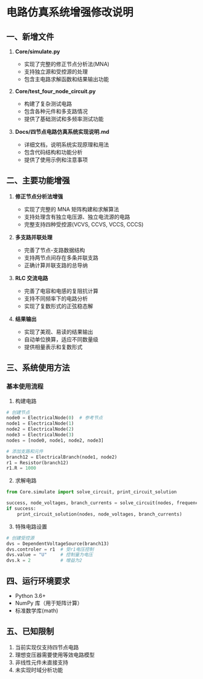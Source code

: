 # 电路仿真系统增强修改说明

## 一、新增文件

1. **Core/simulate.py**

   - 实现了完整的修正节点分析法(MNA)
   - 支持独立源和受控源的处理
   - 包含主电路求解函数和结果输出功能

2. **Core/test_four_node_circuit.py**

   - 构建了复杂测试电路
   - 包含各种元件和多支路情况
   - 提供了基础测试和多频率测试功能

3. **Docs/四节点电路仿真系统实现说明.md**
   - 详细文档，说明系统实现原理和用法
   - 包含代码结构和功能分析
   - 提供了使用示例和注意事项

## 二、主要功能增强

1. **修正节点分析法增强**

   - 实现了完整的 MNA 矩阵构建和求解算法
   - 支持处理含有独立电压源、独立电流源的电路
   - 完整支持四种受控源(VCVS, CCVS, VCCS, CCCS)

2. **多支路并联处理**

   - 完善了节点-支路数据结构
   - 支持两节点间存在多条并联支路
   - 正确计算并联支路的总导纳

3. **RLC 交流电路**

   - 完善了电容和电感的复阻抗计算
   - 支持不同频率下的电路分析
   - 实现了复数形式的正弦稳态解

4. **结果输出**
   - 实现了美观、易读的结果输出
   - 自动单位换算，适应不同数量级
   - 提供相量表示和复数形式

## 三、系统使用方法

### 基本使用流程

1. 构建电路

```python
# 创建节点
node0 = ElectricalNode(0)  # 参考节点
node1 = ElectricalNode(1)
node2 = ElectricalNode(2)
node3 = ElectricalNode(3)
nodes = [node0, node1, node2, node3]

# 添加支路和元件
branch12 = ElectricalBranch(node1, node2)
r1 = Resistor(branch12)
r1.R = 1000
```

2. 求解电路

```python
from Core.simulate import solve_circuit, print_circuit_solution

success, node_voltages, branch_currents = solve_circuit(nodes, frequency=1000)
if success:
    print_circuit_solution(nodes, node_voltages, branch_currents)
```

3. 特殊电路设置

```python
# 创建受控源
dvs = DependentVoltageSource(branch13)
dvs.controler = r1  # 受r1电压控制
dvs.value = "U"     # 控制量为电压
dvs.k = 2           # 增益为2
```

## 四、运行环境要求

- Python 3.6+
- NumPy 库（用于矩阵计算）
- 标准数学库(math)

## 五、已知限制

1. 当前实现仅支持四节点电路
2. 理想变压器需要使用等效电路模型
3. 非线性元件未直接支持
4. 未实现时域分析功能
